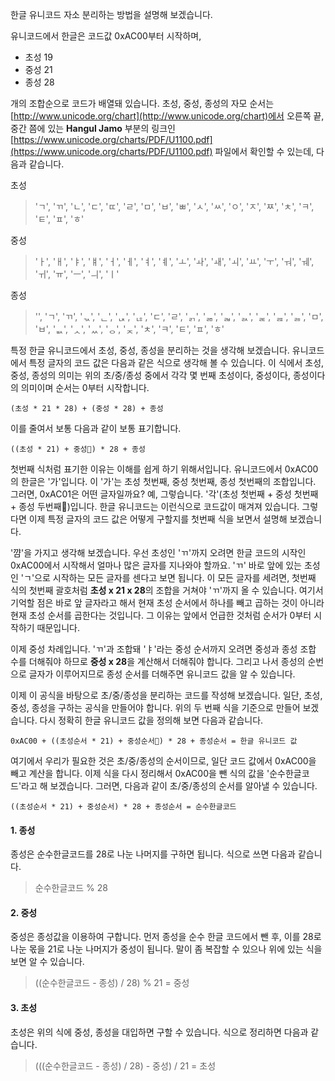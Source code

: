 한글 유니코드 자소 분리하는 방법을 설명해 보겠습니다.

유니코드에서 한글은 코드값 0xAC00부터 시작하며,
- 초성 19
- 중성 21
- 종성 28

개의 조합순으로 코드가 배열돼 있습니다. 초성, 중성, 종성의 자모 순서는 [http://www.unicode.org/chart](http://www.unicode.org/chart)에서 오른쪽 끝, 중간 쯤에 있는 **Hangul Jamo** 부분의 링크인 [https://www.unicode.org/charts/PDF/U1100.pdf](https://www.unicode.org/charts/PDF/U1100.pdf) 파일에서 확인할 수 있는데, 다음과 같습니다.

초성
> 'ㄱ', 'ㄲ', 'ㄴ', 'ㄷ', 'ㄸ', 'ㄹ', 'ㅁ', 'ㅂ', 'ㅃ', 'ㅅ', 'ㅆ', 'ㅇ', 'ㅈ', 'ㅉ', 'ㅊ', 'ㅋ', 'ㅌ', 'ㅍ', 'ㅎ'

중성
> 'ㅏ', 'ㅐ', 'ㅑ', 'ㅒ', 'ㅓ', 'ㅔ', 'ㅕ', 'ㅖ', 'ㅗ', 'ㅘ', 'ㅙ', 'ㅚ', 'ㅛ', 'ㅜ', 'ㅝ', 'ㅞ', 'ㅟ', 'ㅠ', 'ㅡ', 'ㅢ', 'ㅣ'

종성
> '', 'ㄱ', 'ㄲ', 'ᆪ', 'ᆫ', 'ᆬ', 'ᆭ', 'ㄷ', 'ㄹ', 'ᆰ', 'ᆱ', 'ᆲ', 'ᆳ', 'ᆴ', 'ᆵ', 'ᆶ', 'ㅁ', 'ㅂ', 'ᆹ', 'ᆺ', 'ᆻ', 'ᆼ', 'ᆽ', 'ㅊ', 'ㅋ', 'ㅌ', 'ㅍ', 'ㅎ'

특정 한글 유니코드에서 초성, 중성, 종성을 분리하는 것을 생각해 보겠습니다. 유니코드에서 특정 글자의 코드 값은 다음과 같은 식으로 생각해 볼 수 있습니다. 이 식에서 초성, 중성, 종성의 의미는 위의 초/중/종성 중에서 각각 몇 번째 초성이다, 중성이다, 종성이다의 의미이며 순서는 0부터 시작합니다.
```
(초성 * 21 * 28) + (중성 * 28) + 종성
```
이를 줄여서 보통 다음과 같이 보통 표기합니다.
```
((초성 * 21) + 중성) * 28 + 종성
```
첫번째 식처럼 표기한 이유는 이해를 쉽게 하기 위해서입니다. 유니코드에서 0xAC00의 한글은 '가'입니다. 이 '가'는 초성 첫번째, 중성 첫번째, 종성 첫번째의 조합입니다. 그러면, 0xAC01은 어떤 글자일까요? 예, 그렇습니다. '각'(초성 첫번째 + 중성 첫번째 + 종성 두번째)입니다. 한글 유니코드는 이런식으로 코드값이 매겨져 있습니다. 그렇다면 이제 특정 글자의 코드 값은 어떻게 구할지를 첫번째 식을 보면서 설명해 보겠습니다.

'꺔'을 가지고 생각해 보겠습니다. 우선 초성인 'ㄲ'까지 오려면 한글 코드의 시작인 0xAC00에서 시작해서 얼마나 많은 글자를 지나와야 할까요. 'ㄲ' 바로 앞에 있는 초성인 'ㄱ'으로 시작하는 모든 글자를 센다고 보면 됩니다. 이 모든 글자를 세려면, 첫번째 식의 첫번째 괄호처럼 **초성 x 21 x 28**의 조합을 거쳐야 'ㄲ'까지 올 수 있습니다. 여기서 기억할 점은 바로 앞 글자라고 해서 현재 초성 순서에서 하나를 빼고 곱하는 것이 아니라 현재 초성 순서를 곱한다는 것입니다. 그 이유는 앞에서 언급한 것처럼 순서가 0부터 시작하기 때문입니다.

이제 중성 차례입니다. 'ㄲ'과 조합돼 'ㅑ'라는 중성 순서까지 오려면 중성과 종성 조합 수를 더해줘야 하므로 **중성 x 28**을 계산해서 더해줘야 합니다. 그리고 나서 종성의 순번으로 글자가 이루어지므로 종성 순서를 더해주면 유니코드 값을 알 수 있습니다.

이제 이 공식을 바탕으로 초/중/종성을 분리하는 코드를 작성해 보겠습니다. 일단, 초성, 중성, 종성을 구하는 공식을 만들어야 합니다. 위의 두 번째 식을 기준으로 만들어 보겠습니다. 다시 정확히 한글 유니코드 값을 정의해 보면 다음과 같습니다.
```
0xAC00 + ((초성순서 * 21) + 중성순서) * 28 + 종성순서 = 한글 유니코드 값
```
여기에서 우리가 필요한 것은 초/중/종성의 순서이므로, 일단 코드 값에서 0xAC00을 빼고 계산을 합니다. 이제 식을 다시 정리해서 0xAC00을 뺀 식의 값을 '순수한글코드'라고 해 보겠습니다. 그러면, 다음과 같이 초/중/종성의 순서를 알아낼 수 있습니다.
```
((초성순서 * 21) + 중성순서) * 28 + 종성순서 = 순수한글코드
```
#### 1. 종성
종성은 순수한글코드를 28로 나눈 나머지를 구하면 됩니다. 식으로 쓰면 다음과 같습니다.
> 순수한글코드 % 28

#### 2. 중성
중성은 종성값을 이용하여 구합니다. 먼저 종성을 순수 한글 코드에서 뺀 후, 이를 28로 나눈 몫을 21로 나눈 나머지가 중성이 됩니다. 말이 좀 복잡할 수 있으나 위에 있는 식을 보면 알 수 있습니다.
> ((순수한글코드 - 종성) / 28) % 21 = 중성

#### 3. 초성
초성은 위의 식에 중성, 종성을 대입하면 구할 수 있습니다. 식으로 정리하면 다음과 같습니다.
> (((순수한글코드 - 종성) / 28) - 중성) / 21 = 초성
